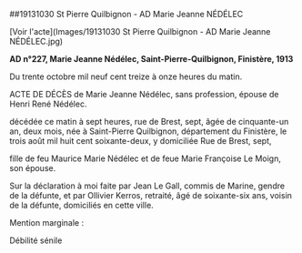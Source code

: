 ##19131030 St Pierre Quilbignon - AD Marie Jeanne NÉDÉLEC

[Voir l'acte](Images/19131030 St Pierre Quilbignon - AD Marie Jeanne NÉDÉLEC.jpg)


**AD n°227, Marie Jeanne Nédélec, Saint-Pierre-Quilbignon, Finistère, 1913**

 Du trente octobre mil neuf cent treize à onze heures du matin.
 
ACTE DE DÉCÈS de Marie Jeanne Nédélec, sans profession, épouse de Henri René Nédélec.

décédée ce matin à sept heures, rue de Brest, sept, âgée de cinquante-un an, deux mois, née à Saint-Pierre Quilbignon, département du Finistère, le trois août mil huit cent soixante-deux, y domiciliée Rue de Brest, sept,

fille de feu Maurice Marie Nédélec et de feue Marie Françoise Le Moign, son épouse.

Sur la déclaration à moi faite par Jean Le Gall, commis de Marine, gendre de la défunte, et par Ollivier Kerros, retraité, âgé de soixante-six ans, voisin de la défunte, domiciliés en cette ville.

Mention marginale :

Débilité sénile
